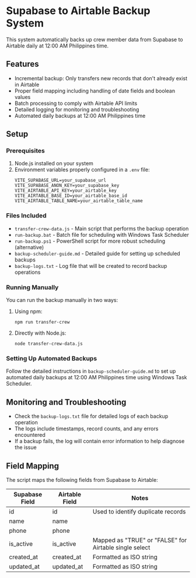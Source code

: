 # Supabase to Airtable Backup System

This system automatically backs up crew member data from Supabase to Airtable daily at 12:00 AM Philippines time.

## Features

- Incremental backup: Only transfers new records that don't already exist in Airtable
- Proper field mapping including handling of date fields and boolean values
- Batch processing to comply with Airtable API limits
- Detailed logging for monitoring and troubleshooting
- Automated daily backups at 12:00 AM Philippines time

## Setup

### Prerequisites

1. Node.js installed on your system
2. Environment variables properly configured in a `.env` file:
   ```
   VITE_SUPABASE_URL=your_supabase_url
   VITE_SUPABASE_ANON_KEY=your_supabase_key
   VITE_AIRTABLE_API_KEY=your_airtable_key
   VITE_AIRTABLE_BASE_ID=your_airtable_base_id
   VITE_AIRTABLE_TABLE_NAME=your_airtable_table_name
   ```

### Files Included

- `transfer-crew-data.js` - Main script that performs the backup operation
- `run-backup.bat` - Batch file for scheduling with Windows Task Scheduler
- `run-backup.ps1` - PowerShell script for more robust scheduling (alternative)
- `backup-scheduler-guide.md` - Detailed guide for setting up scheduled backups
- `backup-logs.txt` - Log file that will be created to record backup operations

### Running Manually

You can run the backup manually in two ways:

1. Using npm:
   ```
   npm run transfer-crew
   ```

2. Directly with Node.js:
   ```
   node transfer-crew-data.js
   ```

### Setting Up Automated Backups

Follow the detailed instructions in `backup-scheduler-guide.md` to set up automated daily backups at 12:00 AM Philippines time using Windows Task Scheduler.

## Monitoring and Troubleshooting

- Check the `backup-logs.txt` file for detailed logs of each backup operation
- The logs include timestamps, record counts, and any errors encountered
- If a backup fails, the log will contain error information to help diagnose the issue

## Field Mapping

The script maps the following fields from Supabase to Airtable:

| Supabase Field | Airtable Field | Notes |
|---------------|---------------|-------|
| id | id | Used to identify duplicate records |
| name | name | |
| phone | phone | |
| is_active | is_active | Mapped as "TRUE" or "FALSE" for Airtable single select |
| created_at | created_at | Formatted as ISO string |
| updated_at | updated_at | Formatted as ISO string |

